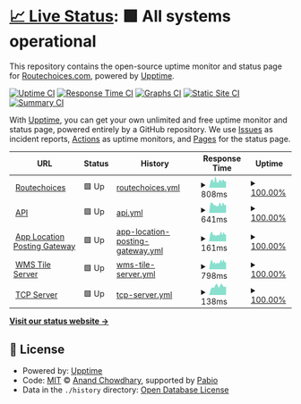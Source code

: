 # [📈 Live Status](https://status.routechoices.com): <!--live status--> **🟩 All systems operational**

This repository contains the open-source uptime monitor and status page for [Routechoices.com](https://www.routechoices.com), powered by [Upptime](https://github.com/upptime/upptime).

[![Uptime CI](https://github.com/routechoices/upptime/workflows/Uptime%20CI/badge.svg)](https://github.com/routechoices/upptime/actions?query=workflow%3A%22Uptime+CI%22)
[![Response Time CI](https://github.com/routechoices/upptime/workflows/Response%20Time%20CI/badge.svg)](https://github.com/routechoices/upptime/actions?query=workflow%3A%22Response+Time+CI%22)
[![Graphs CI](https://github.com/routechoices/upptime/workflows/Graphs%20CI/badge.svg)](https://github.com/routechoices/upptime/actions?query=workflow%3A%22Graphs+CI%22)
[![Static Site CI](https://github.com/routechoices/upptime/workflows/Static%20Site%20CI/badge.svg)](https://github.com/routechoices/upptime/actions?query=workflow%3A%22Static+Site+CI%22)
[![Summary CI](https://github.com/routechoices/upptime/workflows/Summary%20CI/badge.svg)](https://github.com/routechoices/upptime/actions?query=workflow%3A%22Summary+CI%22)

With [Upptime](https://upptime.js.org), you can get your own unlimited and free uptime monitor and status page, powered entirely by a GitHub repository. We use [Issues](https://github.com/routechoices/upptime/issues) as incident reports, [Actions](https://github.com/routechoices/upptime/actions) as uptime monitors, and [Pages](https://status.routechoices.com) for the status page.

<!--start: status pages-->
<!-- This summary is generated by Upptime (https://github.com/upptime/upptime) -->
<!-- Do not edit this manually, your changes will be overwritten -->
<!-- prettier-ignore -->
| URL | Status | History | Response Time | Uptime |
| --- | ------ | ------- | ------------- | ------ |
| <img alt="" src="https://icons.duckduckgo.com/ip3/www.routechoices.com.ico" height="13"> [Routechoices](https://www.routechoices.com) | 🟩 Up | [routechoices.yml](https://github.com/routechoices/upptime/commits/HEAD/history/routechoices.yml) | <details><summary><img alt="Response time graph" src="./graphs/routechoices/response-time-week.png" height="20"> 808ms</summary><br><a href="https://status.routechoices.com/history/routechoices"><img alt="Response time 831" src="https://img.shields.io/endpoint?url=https%3A%2F%2Fraw.githubusercontent.com%2Froutechoices%2Fupptime%2FHEAD%2Fapi%2Froutechoices%2Fresponse-time.json"></a><br><a href="https://status.routechoices.com/history/routechoices"><img alt="24-hour response time 683" src="https://img.shields.io/endpoint?url=https%3A%2F%2Fraw.githubusercontent.com%2Froutechoices%2Fupptime%2FHEAD%2Fapi%2Froutechoices%2Fresponse-time-day.json"></a><br><a href="https://status.routechoices.com/history/routechoices"><img alt="7-day response time 808" src="https://img.shields.io/endpoint?url=https%3A%2F%2Fraw.githubusercontent.com%2Froutechoices%2Fupptime%2FHEAD%2Fapi%2Froutechoices%2Fresponse-time-week.json"></a><br><a href="https://status.routechoices.com/history/routechoices"><img alt="30-day response time 831" src="https://img.shields.io/endpoint?url=https%3A%2F%2Fraw.githubusercontent.com%2Froutechoices%2Fupptime%2FHEAD%2Fapi%2Froutechoices%2Fresponse-time-month.json"></a><br><a href="https://status.routechoices.com/history/routechoices"><img alt="1-year response time 831" src="https://img.shields.io/endpoint?url=https%3A%2F%2Fraw.githubusercontent.com%2Froutechoices%2Fupptime%2FHEAD%2Fapi%2Froutechoices%2Fresponse-time-year.json"></a></details> | <details><summary><a href="https://status.routechoices.com/history/routechoices">100.00%</a></summary><a href="https://status.routechoices.com/history/routechoices"><img alt="All-time uptime 99.96%" src="https://img.shields.io/endpoint?url=https%3A%2F%2Fraw.githubusercontent.com%2Froutechoices%2Fupptime%2FHEAD%2Fapi%2Froutechoices%2Fuptime.json"></a><br><a href="https://status.routechoices.com/history/routechoices"><img alt="24-hour uptime 100.00%" src="https://img.shields.io/endpoint?url=https%3A%2F%2Fraw.githubusercontent.com%2Froutechoices%2Fupptime%2FHEAD%2Fapi%2Froutechoices%2Fuptime-day.json"></a><br><a href="https://status.routechoices.com/history/routechoices"><img alt="7-day uptime 100.00%" src="https://img.shields.io/endpoint?url=https%3A%2F%2Fraw.githubusercontent.com%2Froutechoices%2Fupptime%2FHEAD%2Fapi%2Froutechoices%2Fuptime-week.json"></a><br><a href="https://status.routechoices.com/history/routechoices"><img alt="30-day uptime 99.96%" src="https://img.shields.io/endpoint?url=https%3A%2F%2Fraw.githubusercontent.com%2Froutechoices%2Fupptime%2FHEAD%2Fapi%2Froutechoices%2Fuptime-month.json"></a><br><a href="https://status.routechoices.com/history/routechoices"><img alt="1-year uptime 99.96%" src="https://img.shields.io/endpoint?url=https%3A%2F%2Fraw.githubusercontent.com%2Froutechoices%2Fupptime%2FHEAD%2Fapi%2Froutechoices%2Fuptime-year.json"></a></details>
| <img alt="" src="https://icons.duckduckgo.com/ip3/api.routechoices.com.ico" height="13"> [API](https://api.routechoices.com/time?format=json) | 🟩 Up | [api.yml](https://github.com/routechoices/upptime/commits/HEAD/history/api.yml) | <details><summary><img alt="Response time graph" src="./graphs/api/response-time-week.png" height="20"> 641ms</summary><br><a href="https://status.routechoices.com/history/api"><img alt="Response time 653" src="https://img.shields.io/endpoint?url=https%3A%2F%2Fraw.githubusercontent.com%2Froutechoices%2Fupptime%2FHEAD%2Fapi%2Fapi%2Fresponse-time.json"></a><br><a href="https://status.routechoices.com/history/api"><img alt="24-hour response time 524" src="https://img.shields.io/endpoint?url=https%3A%2F%2Fraw.githubusercontent.com%2Froutechoices%2Fupptime%2FHEAD%2Fapi%2Fapi%2Fresponse-time-day.json"></a><br><a href="https://status.routechoices.com/history/api"><img alt="7-day response time 641" src="https://img.shields.io/endpoint?url=https%3A%2F%2Fraw.githubusercontent.com%2Froutechoices%2Fupptime%2FHEAD%2Fapi%2Fapi%2Fresponse-time-week.json"></a><br><a href="https://status.routechoices.com/history/api"><img alt="30-day response time 653" src="https://img.shields.io/endpoint?url=https%3A%2F%2Fraw.githubusercontent.com%2Froutechoices%2Fupptime%2FHEAD%2Fapi%2Fapi%2Fresponse-time-month.json"></a><br><a href="https://status.routechoices.com/history/api"><img alt="1-year response time 653" src="https://img.shields.io/endpoint?url=https%3A%2F%2Fraw.githubusercontent.com%2Froutechoices%2Fupptime%2FHEAD%2Fapi%2Fapi%2Fresponse-time-year.json"></a></details> | <details><summary><a href="https://status.routechoices.com/history/api">100.00%</a></summary><a href="https://status.routechoices.com/history/api"><img alt="All-time uptime 99.96%" src="https://img.shields.io/endpoint?url=https%3A%2F%2Fraw.githubusercontent.com%2Froutechoices%2Fupptime%2FHEAD%2Fapi%2Fapi%2Fuptime.json"></a><br><a href="https://status.routechoices.com/history/api"><img alt="24-hour uptime 100.00%" src="https://img.shields.io/endpoint?url=https%3A%2F%2Fraw.githubusercontent.com%2Froutechoices%2Fupptime%2FHEAD%2Fapi%2Fapi%2Fuptime-day.json"></a><br><a href="https://status.routechoices.com/history/api"><img alt="7-day uptime 100.00%" src="https://img.shields.io/endpoint?url=https%3A%2F%2Fraw.githubusercontent.com%2Froutechoices%2Fupptime%2FHEAD%2Fapi%2Fapi%2Fuptime-week.json"></a><br><a href="https://status.routechoices.com/history/api"><img alt="30-day uptime 99.96%" src="https://img.shields.io/endpoint?url=https%3A%2F%2Fraw.githubusercontent.com%2Froutechoices%2Fupptime%2FHEAD%2Fapi%2Fapi%2Fuptime-month.json"></a><br><a href="https://status.routechoices.com/history/api"><img alt="1-year uptime 99.96%" src="https://img.shields.io/endpoint?url=https%3A%2F%2Fraw.githubusercontent.com%2Froutechoices%2Fupptime%2FHEAD%2Fapi%2Fapi%2Fuptime-year.json"></a></details>
| <img alt="" src="https://icons.duckduckgo.com/ip3/api.routechoices.com.ico" height="13"> [App Location Posting Gateway](https://api.routechoices.com/locations) | 🟩 Up | [app-location-posting-gateway.yml](https://github.com/routechoices/upptime/commits/HEAD/history/app-location-posting-gateway.yml) | <details><summary><img alt="Response time graph" src="./graphs/app-location-posting-gateway/response-time-week.png" height="20"> 161ms</summary><br><a href="https://status.routechoices.com/history/app-location-posting-gateway"><img alt="Response time 156" src="https://img.shields.io/endpoint?url=https%3A%2F%2Fraw.githubusercontent.com%2Froutechoices%2Fupptime%2FHEAD%2Fapi%2Fapp-location-posting-gateway%2Fresponse-time.json"></a><br><a href="https://status.routechoices.com/history/app-location-posting-gateway"><img alt="24-hour response time 143" src="https://img.shields.io/endpoint?url=https%3A%2F%2Fraw.githubusercontent.com%2Froutechoices%2Fupptime%2FHEAD%2Fapi%2Fapp-location-posting-gateway%2Fresponse-time-day.json"></a><br><a href="https://status.routechoices.com/history/app-location-posting-gateway"><img alt="7-day response time 161" src="https://img.shields.io/endpoint?url=https%3A%2F%2Fraw.githubusercontent.com%2Froutechoices%2Fupptime%2FHEAD%2Fapi%2Fapp-location-posting-gateway%2Fresponse-time-week.json"></a><br><a href="https://status.routechoices.com/history/app-location-posting-gateway"><img alt="30-day response time 156" src="https://img.shields.io/endpoint?url=https%3A%2F%2Fraw.githubusercontent.com%2Froutechoices%2Fupptime%2FHEAD%2Fapi%2Fapp-location-posting-gateway%2Fresponse-time-month.json"></a><br><a href="https://status.routechoices.com/history/app-location-posting-gateway"><img alt="1-year response time 156" src="https://img.shields.io/endpoint?url=https%3A%2F%2Fraw.githubusercontent.com%2Froutechoices%2Fupptime%2FHEAD%2Fapi%2Fapp-location-posting-gateway%2Fresponse-time-year.json"></a></details> | <details><summary><a href="https://status.routechoices.com/history/app-location-posting-gateway">100.00%</a></summary><a href="https://status.routechoices.com/history/app-location-posting-gateway"><img alt="All-time uptime 96.77%" src="https://img.shields.io/endpoint?url=https%3A%2F%2Fraw.githubusercontent.com%2Froutechoices%2Fupptime%2FHEAD%2Fapi%2Fapp-location-posting-gateway%2Fuptime.json"></a><br><a href="https://status.routechoices.com/history/app-location-posting-gateway"><img alt="24-hour uptime 100.00%" src="https://img.shields.io/endpoint?url=https%3A%2F%2Fraw.githubusercontent.com%2Froutechoices%2Fupptime%2FHEAD%2Fapi%2Fapp-location-posting-gateway%2Fuptime-day.json"></a><br><a href="https://status.routechoices.com/history/app-location-posting-gateway"><img alt="7-day uptime 100.00%" src="https://img.shields.io/endpoint?url=https%3A%2F%2Fraw.githubusercontent.com%2Froutechoices%2Fupptime%2FHEAD%2Fapi%2Fapp-location-posting-gateway%2Fuptime-week.json"></a><br><a href="https://status.routechoices.com/history/app-location-posting-gateway"><img alt="30-day uptime 96.77%" src="https://img.shields.io/endpoint?url=https%3A%2F%2Fraw.githubusercontent.com%2Froutechoices%2Fupptime%2FHEAD%2Fapi%2Fapp-location-posting-gateway%2Fuptime-month.json"></a><br><a href="https://status.routechoices.com/history/app-location-posting-gateway"><img alt="1-year uptime 96.77%" src="https://img.shields.io/endpoint?url=https%3A%2F%2Fraw.githubusercontent.com%2Froutechoices%2Fupptime%2FHEAD%2Fapi%2Fapp-location-posting-gateway%2Fuptime-year.json"></a></details>
| <img alt="" src="https://icons.duckduckgo.com/ip3/wms.routechoices.com.ico" height="13"> [WMS Tile Server](https://wms.routechoices.com/?service=WMS&request=GetMap&layers=fhDbzlQSLho&styles=&format=image%2Fjpeg&transparent=false&version=1.1.1&width=512&height=512&srs=EPSG%3A3857&bbox=2641663.6975356913,8727274.141488286,2661231.576776697,8746842.020729292) | 🟩 Up | [wms-tile-server.yml](https://github.com/routechoices/upptime/commits/HEAD/history/wms-tile-server.yml) | <details><summary><img alt="Response time graph" src="./graphs/wms-tile-server/response-time-week.png" height="20"> 798ms</summary><br><a href="https://status.routechoices.com/history/wms-tile-server"><img alt="Response time 765" src="https://img.shields.io/endpoint?url=https%3A%2F%2Fraw.githubusercontent.com%2Froutechoices%2Fupptime%2FHEAD%2Fapi%2Fwms-tile-server%2Fresponse-time.json"></a><br><a href="https://status.routechoices.com/history/wms-tile-server"><img alt="24-hour response time 711" src="https://img.shields.io/endpoint?url=https%3A%2F%2Fraw.githubusercontent.com%2Froutechoices%2Fupptime%2FHEAD%2Fapi%2Fwms-tile-server%2Fresponse-time-day.json"></a><br><a href="https://status.routechoices.com/history/wms-tile-server"><img alt="7-day response time 798" src="https://img.shields.io/endpoint?url=https%3A%2F%2Fraw.githubusercontent.com%2Froutechoices%2Fupptime%2FHEAD%2Fapi%2Fwms-tile-server%2Fresponse-time-week.json"></a><br><a href="https://status.routechoices.com/history/wms-tile-server"><img alt="30-day response time 765" src="https://img.shields.io/endpoint?url=https%3A%2F%2Fraw.githubusercontent.com%2Froutechoices%2Fupptime%2FHEAD%2Fapi%2Fwms-tile-server%2Fresponse-time-month.json"></a><br><a href="https://status.routechoices.com/history/wms-tile-server"><img alt="1-year response time 765" src="https://img.shields.io/endpoint?url=https%3A%2F%2Fraw.githubusercontent.com%2Froutechoices%2Fupptime%2FHEAD%2Fapi%2Fwms-tile-server%2Fresponse-time-year.json"></a></details> | <details><summary><a href="https://status.routechoices.com/history/wms-tile-server">100.00%</a></summary><a href="https://status.routechoices.com/history/wms-tile-server"><img alt="All-time uptime 99.96%" src="https://img.shields.io/endpoint?url=https%3A%2F%2Fraw.githubusercontent.com%2Froutechoices%2Fupptime%2FHEAD%2Fapi%2Fwms-tile-server%2Fuptime.json"></a><br><a href="https://status.routechoices.com/history/wms-tile-server"><img alt="24-hour uptime 100.00%" src="https://img.shields.io/endpoint?url=https%3A%2F%2Fraw.githubusercontent.com%2Froutechoices%2Fupptime%2FHEAD%2Fapi%2Fwms-tile-server%2Fuptime-day.json"></a><br><a href="https://status.routechoices.com/history/wms-tile-server"><img alt="7-day uptime 100.00%" src="https://img.shields.io/endpoint?url=https%3A%2F%2Fraw.githubusercontent.com%2Froutechoices%2Fupptime%2FHEAD%2Fapi%2Fwms-tile-server%2Fuptime-week.json"></a><br><a href="https://status.routechoices.com/history/wms-tile-server"><img alt="30-day uptime 99.96%" src="https://img.shields.io/endpoint?url=https%3A%2F%2Fraw.githubusercontent.com%2Froutechoices%2Fupptime%2FHEAD%2Fapi%2Fwms-tile-server%2Fuptime-month.json"></a><br><a href="https://status.routechoices.com/history/wms-tile-server"><img alt="1-year uptime 99.96%" src="https://img.shields.io/endpoint?url=https%3A%2F%2Fraw.githubusercontent.com%2Froutechoices%2Fupptime%2FHEAD%2Fapi%2Fwms-tile-server%2Fuptime-year.json"></a></details>
| <img alt="" src="https://icons.duckduckgo.com/ip3/null.ico" height="13"> [TCP Server](routechoices.com) | 🟩 Up | [tcp-server.yml](https://github.com/routechoices/upptime/commits/HEAD/history/tcp-server.yml) | <details><summary><img alt="Response time graph" src="./graphs/tcp-server/response-time-week.png" height="20"> 138ms</summary><br><a href="https://status.routechoices.com/history/tcp-server"><img alt="Response time 142" src="https://img.shields.io/endpoint?url=https%3A%2F%2Fraw.githubusercontent.com%2Froutechoices%2Fupptime%2FHEAD%2Fapi%2Ftcp-server%2Fresponse-time.json"></a><br><a href="https://status.routechoices.com/history/tcp-server"><img alt="24-hour response time 114" src="https://img.shields.io/endpoint?url=https%3A%2F%2Fraw.githubusercontent.com%2Froutechoices%2Fupptime%2FHEAD%2Fapi%2Ftcp-server%2Fresponse-time-day.json"></a><br><a href="https://status.routechoices.com/history/tcp-server"><img alt="7-day response time 138" src="https://img.shields.io/endpoint?url=https%3A%2F%2Fraw.githubusercontent.com%2Froutechoices%2Fupptime%2FHEAD%2Fapi%2Ftcp-server%2Fresponse-time-week.json"></a><br><a href="https://status.routechoices.com/history/tcp-server"><img alt="30-day response time 142" src="https://img.shields.io/endpoint?url=https%3A%2F%2Fraw.githubusercontent.com%2Froutechoices%2Fupptime%2FHEAD%2Fapi%2Ftcp-server%2Fresponse-time-month.json"></a><br><a href="https://status.routechoices.com/history/tcp-server"><img alt="1-year response time 142" src="https://img.shields.io/endpoint?url=https%3A%2F%2Fraw.githubusercontent.com%2Froutechoices%2Fupptime%2FHEAD%2Fapi%2Ftcp-server%2Fresponse-time-year.json"></a></details> | <details><summary><a href="https://status.routechoices.com/history/tcp-server">100.00%</a></summary><a href="https://status.routechoices.com/history/tcp-server"><img alt="All-time uptime 100.00%" src="https://img.shields.io/endpoint?url=https%3A%2F%2Fraw.githubusercontent.com%2Froutechoices%2Fupptime%2FHEAD%2Fapi%2Ftcp-server%2Fuptime.json"></a><br><a href="https://status.routechoices.com/history/tcp-server"><img alt="24-hour uptime 100.00%" src="https://img.shields.io/endpoint?url=https%3A%2F%2Fraw.githubusercontent.com%2Froutechoices%2Fupptime%2FHEAD%2Fapi%2Ftcp-server%2Fuptime-day.json"></a><br><a href="https://status.routechoices.com/history/tcp-server"><img alt="7-day uptime 100.00%" src="https://img.shields.io/endpoint?url=https%3A%2F%2Fraw.githubusercontent.com%2Froutechoices%2Fupptime%2FHEAD%2Fapi%2Ftcp-server%2Fuptime-week.json"></a><br><a href="https://status.routechoices.com/history/tcp-server"><img alt="30-day uptime 100.00%" src="https://img.shields.io/endpoint?url=https%3A%2F%2Fraw.githubusercontent.com%2Froutechoices%2Fupptime%2FHEAD%2Fapi%2Ftcp-server%2Fuptime-month.json"></a><br><a href="https://status.routechoices.com/history/tcp-server"><img alt="1-year uptime 100.00%" src="https://img.shields.io/endpoint?url=https%3A%2F%2Fraw.githubusercontent.com%2Froutechoices%2Fupptime%2FHEAD%2Fapi%2Ftcp-server%2Fuptime-year.json"></a></details>

<!--end: status pages-->

[**Visit our status website →**](https://status.routechoices.com)

## 📄 License

- Powered by: [Upptime](https://github.com/upptime/upptime)
- Code: [MIT](./LICENSE) © [Anand Chowdhary](https://anandchowdhary.com), supported by [Pabio](https://pabio.com)
- Data in the `./history` directory: [Open Database License](https://opendatacommons.org/licenses/odbl/1-0/)
